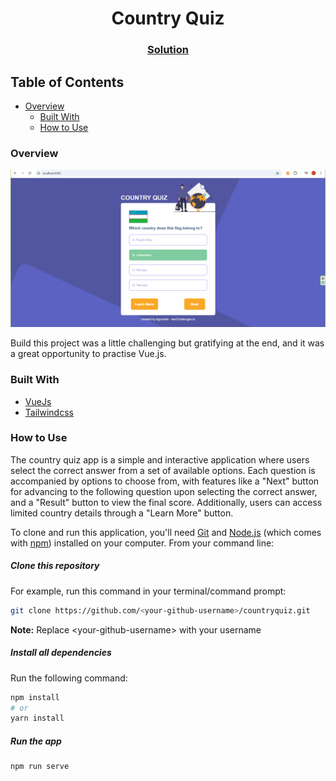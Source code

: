 <h1 align="center">Country Quiz</h1>

<div align="center">
  <h3>
    <a href="https://github.com/Kguinesh/countryquiz">
      Solution
    </a>
  </h3>
</div>

## Table of Contents
- [Overview](#overview)
  - [Built With](#built-with)
  - [How to Use](#how-to-use)

### Overview
![alt text](https://github.com/Kguinesh/countryquiz/blob/main/src/assets/Screenshot.png)

Build this project was a little challenging but gratifying at the end, and it was a great opportunity to practise Vue.js.

### Built With
- [VueJs](https://vuejs.org/)
- [Tailwindcss](https://tailwindcss.com/)

### How to Use
The country quiz app is a simple and interactive application where users select the correct answer from a set of available options. Each question is accompanied by options to choose from, with features like a "Next" button for advancing to the following question upon selecting the correct answer, and a "Result" button to view the final score. Additionally, users can access limited country details through a "Learn More" button.

To clone and run this application, you'll need [Git](https://git) and [Node.js](https://nodejs.org/en) (which comes with [npm](https://www.npmjs.com/)) installed on your computer. 
From your command line:

##### Clone this repository
   For example, run this command in your terminal/command prompt:
   ```bash
   git clone https://github.com/<your-github-username>/countryquiz.git
   ```
   **Note:** Replace \<your-github-username> with your username

##### Install all dependencies
  Run the following command:
  ```bash
  npm install 
  # or 
  yarn install  
  ```

##### Run the app
  ```bash
  npm run serve  
  ```